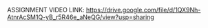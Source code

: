 ASSIGNMENT VIDEO LINK: https://drive.google.com/file/d/1QX9Nh-AtnrAcSM1Q-yB_r5R46e_aNeQG/view?usp=sharing
